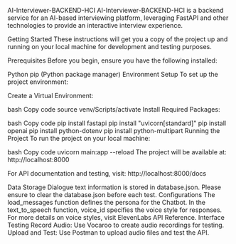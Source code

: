 AI-Interviewer-BACKEND-HCI
AI-Interviewer-BACKEND-HCI is a backend service for an AI-based interviewing platform, leveraging FastAPI and other technologies to provide an interactive interview experience.

Getting Started
These instructions will get you a copy of the project up and running on your local machine for development and testing purposes.

Prerequisites
Before you begin, ensure you have the following installed:

Python
pip (Python package manager)
Environment Setup
To set up the project environment:

Create a Virtual Environment:

bash
Copy code
source venv/Scripts/activate
Install Required Packages:

bash
Copy code
pip install fastapi
pip install "uvicorn[standard]"
pip install openai
pip install python-dotenv
pip install python-multipart
Running the Project
To run the project on your local machine:

bash
Copy code
uvicorn main:app --reload
The project will be available at: http://localhost:8000

For API documentation and testing, visit: http://localhost:8000/docs

Data Storage
Dialogue text information is stored in database.json.
Please ensure to clear the database.json before each test.
Configurations
The load_messages function defines the persona for the Chatbot.
In the text_to_speech function, voice_id specifies the voice style for responses. For more details on voice styles, visit ElevenLabs API Reference.
Interface Testing
Record Audio: Use Vocaroo to create audio recordings for testing.
Upload and Test: Use Postman to upload audio files and test the API.
